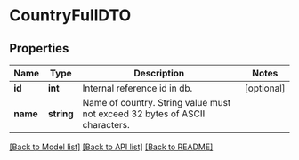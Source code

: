 # CountryFullDTO

## Properties
Name | Type | Description | Notes
------------ | ------------- | ------------- | -------------
**id** | **int** | Internal reference id in db. | [optional] 
**name** | **string** | Name of country. String value must not exceed 32 bytes of ASCII characters. | 

[[Back to Model list]](../README.md#documentation-for-models) [[Back to API list]](../README.md#documentation-for-api-endpoints) [[Back to README]](../README.md)


